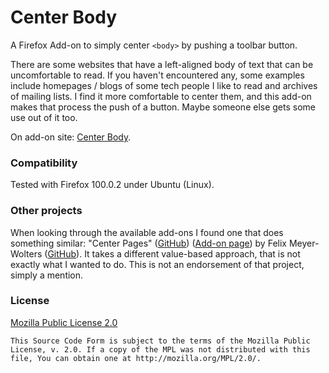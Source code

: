 Center Body
===========

A Firefox Add-on to simply center `<body>` by pushing a toolbar button.

There are some websites that have a left-aligned body of text that can be
uncomfortable to read.
If you haven't encountered any, some examples include homepages / blogs of some
tech people I like to read and archives of mailing lists.
I find it more comfortable to center them, and this add-on makes that process
the push of a button. Maybe someone else gets some use out of it too.

On add-on site: [Center Body](https://addons.mozilla.org/en-US/firefox/addon/center-body/).

### Compatibility

Tested with Firefox 100.0.2 under Ubuntu (Linux).

### Other projects

When looking through the available add-ons I found one that does something similar:
"Center Pages"
([GitHub](https://github.com/feluxe/Center-Pages))
([Add-on page](https://addons.mozilla.org/en-US/firefox/addon/center-pages/))
by Felix Meyer-Wolters
([GitHub](https://github.com/feluxe)).
It takes a different value-based approach, that is not exactly what I wanted to do.
This is not an endorsement of that project, simply a mention.


### License

[Mozilla Public License 2.0](https://www.mozilla.org/en-US/MPL/2.0/)

```
This Source Code Form is subject to the terms of the Mozilla Public
License, v. 2.0. If a copy of the MPL was not distributed with this
file, You can obtain one at http://mozilla.org/MPL/2.0/.
```
